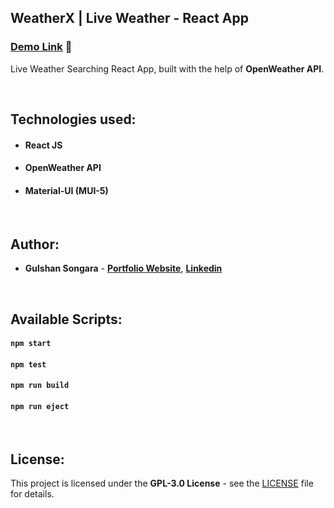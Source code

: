 ## WeatherX | Live Weather - React App

### [Demo Link](https://weatherx-live.netlify.app/) 🔗

Live Weather Searching React App, built with the help of **OpenWeather API**.

<br/>

## Technologies used:

- #### **React JS**
- #### **OpenWeather API**
- #### **Material-UI (MUI-5)**

<br/>

## Author:

- **Gulshan Songara** - **[Portfolio Website](https://gulshansongara.netlify.app)**, **[Linkedin](https://www.linkedin.com/in/gulshan-songara/)**

<br/>

## Available Scripts:

#### `npm start`

#### `npm test`

#### `npm run build`

#### `npm run eject`

<br/>

## License:

This project is licensed under the  **GPL-3.0 License** - see the [LICENSE](LICENSE.md) file for details.
